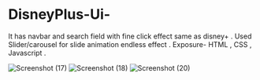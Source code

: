 # DisneyPlus-Ui-
It has navbar and search field with fine click effect same as disney+ .
Used Slider/carousel for slide animation endless effect . 
Exposure- HTML , CSS , Javascript .


![Screenshot (17)](https://user-images.githubusercontent.com/103518761/178322680-70a5301b-871b-4ae8-97f6-9145c9e69890.png)
![Screenshot (18)](https://user-images.githubusercontent.com/103518761/178322696-46cb92d0-7362-41fb-b2e3-181023f96005.png)
![Screenshot (20)](https://user-images.githubusercontent.com/103518761/178323281-e2ed9083-e91d-46ab-ad11-013ef5b5849a.png)
